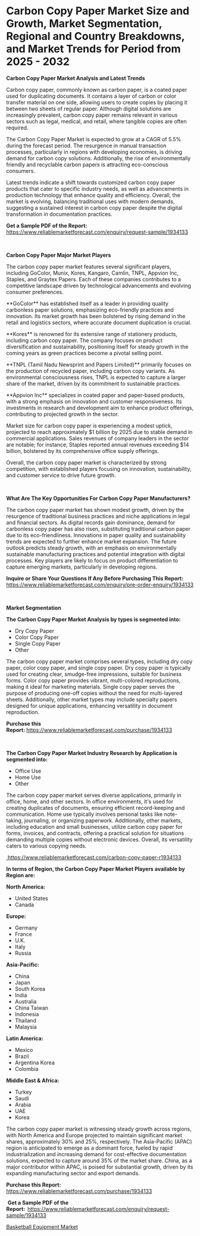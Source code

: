 <p><h1>Carbon Copy Paper Market Size and Growth, Market Segmentation, Regional and Country Breakdowns, and Market Trends for Period from 2025 -  2032</h1></p><p><strong>Carbon Copy Paper Market Analysis and Latest Trends</strong></p>
<p><p>Carbon copy paper, commonly known as carbon paper, is a coated paper used for duplicating documents. It contains a layer of carbon or color transfer material on one side, allowing users to create copies by placing it between two sheets of regular paper. Although digital solutions are increasingly prevalent, carbon copy paper remains relevant in various sectors such as legal, medical, and retail, where tangible copies are often required.</p><p>The Carbon Copy Paper Market is expected to grow at a CAGR of 5.5% during the forecast period. The resurgence in manual transaction processes, particularly in regions with developing economies, is driving demand for carbon copy solutions. Additionally, the rise of environmentally friendly and recyclable carbon papers is attracting eco-conscious consumers. </p><p>Latest trends indicate a shift towards customized carbon copy paper products that cater to specific industry needs, as well as advancements in production technology that enhance quality and efficiency. Overall, the market is evolving, balancing traditional uses with modern demands, suggesting a sustained interest in carbon copy paper despite the digital transformation in documentation practices.</p></p>
<p><strong>Get a Sample PDF of the Report:&nbsp;</strong> <a href="https://www.reliablemarketforecast.com/enquiry/request-sample/1934133?utm_campaign=2472&utm_medium=2&utm_source=Github&utm_content=ia&utm_term=05042025&utm_id=carbon-copy-paper">https://www.reliablemarketforecast.com/enquiry/request-sample/1934133</a></p>
<p>&nbsp;</p>
<p><strong>Carbon Copy Paper Major Market Players</strong></p>
<p><p>The carbon copy paper market features several significant players, including GoColor, Munix, Kores, Kangaro, Camlin, TNPL, Appvion Inc, Staples, and Graytex Papers. Each of these companies contributes to a competitive landscape driven by technological advancements and evolving consumer preferences.</p><p>**GoColor** has established itself as a leader in providing quality carbonless paper solutions, emphasizing eco-friendly practices and innovation. Its market growth has been bolstered by rising demand in the retail and logistics sectors, where accurate document duplication is crucial.</p><p>**Kores** is renowned for its extensive range of stationery products, including carbon copy paper. The company focuses on product diversification and sustainability, positioning itself for steady growth in the coming years as green practices become a pivotal selling point.</p><p>**TNPL (Tamil Nadu Newsprint and Papers Limited)** primarily focuses on the production of recycled paper, including carbon copy variants. As environmental consciousness rises, TNPL is expected to capture a larger share of the market, driven by its commitment to sustainable practices.</p><p>**Appvion Inc** specializes in coated paper and paper-based products, with a strong emphasis on innovation and customer responsiveness. Its investments in research and development aim to enhance product offerings, contributing to projected growth in the sector.</p><p>Market size for carbon copy paper is experiencing a modest uptick, projected to reach approximately $1 billion by 2025 due to stable demand in commercial applications. Sales revenues of company leaders in the sector are notable; for instance, Staples reported annual revenues exceeding $14 billion, bolstered by its comprehensive office supply offerings.</p><p>Overall, the carbon copy paper market is characterized by strong competition, with established players focusing on innovation, sustainability, and customer service to drive future growth.</p></p>
<p>&nbsp;</p>
<p><strong>What Are The Key Opportunities For Carbon Copy Paper Manufacturers?</strong></p>
<p><p>The carbon copy paper market has shown modest growth, driven by the resurgence of traditional business practices and niche applications in legal and financial sectors. As digital records gain dominance, demand for carbonless copy paper has also risen, substituting traditional carbon paper due to its eco-friendliness. Innovations in paper quality and sustainability trends are expected to further enhance market expansion. The future outlook predicts steady growth, with an emphasis on environmentally sustainable manufacturing practices and potential integration with digital processes. Key players are likely to focus on product differentiation to capture emerging markets, particularly in developing regions.</p></p>
<p><strong>Inquire or Share Your Questions If Any Before Purchasing This Report:</strong> <a href="https://www.reliablemarketforecast.com/enquiry/pre-order-enquiry/1934133?utm_campaign=2472&utm_medium=2&utm_source=Github&utm_content=ia&utm_term=05042025&utm_id=carbon-copy-paper">https://www.reliablemarketforecast.com/enquiry/pre-order-enquiry/1934133</a></p>
<p>&nbsp;</p>
<p><strong>Market Segmentation</strong></p>
<p><strong>The Carbon Copy Paper Market Analysis by types is segmented into:</strong></p>
<p><ul><li>Dry Copy Paper</li><li>Color Copy Paper</li><li>Single Copy Paper</li><li>Other</li></ul></p>
<p><p>The carbon copy paper market comprises several types, including dry copy paper, color copy paper, and single copy paper. Dry copy paper is typically used for creating clear, smudge-free impressions, suitable for business forms. Color copy paper provides vibrant, multi-colored reproductions, making it ideal for marketing materials. Single copy paper serves the purpose of producing one-off copies without the need for multi-layered sheets. Additionally, other market types may include specialty papers designed for unique applications, enhancing versatility in document reproduction.</p></p>
<p><strong>Purchase this Report:&nbsp;</strong><a href="https://www.reliablemarketforecast.com/purchase/1934133?utm_campaign=2472&utm_medium=2&utm_source=Github&utm_content=ia&utm_term=05042025&utm_id=carbon-copy-paper">https://www.reliablemarketforecast.com/purchase/1934133</a></p>
<p>&nbsp;</p>
<p><strong>The Carbon Copy Paper Market Industry Research by Application is segmented into:</strong></p>
<p><ul><li>Office Use</li><li>Home Use</li><li>Other</li></ul></p>
<p><p>The carbon copy paper market serves diverse applications, primarily in office, home, and other sectors. In office environments, it's used for creating duplicates of documents, ensuring efficient record-keeping and communication. Home use typically involves personal tasks like note-taking, journaling, or organizing paperwork. Additionally, other markets, including education and small businesses, utilize carbon copy paper for forms, invoices, and contracts, offering a practical solution for situations demanding multiple copies without electronic devices. Overall, its versatility caters to various copying needs.</p></p>
<p><a href="https://www.reliablemarketforecast.com/carbon-copy-paper-r1934133?utm_campaign=2472&utm_medium=2&utm_source=Github&utm_content=ia&utm_term=05042025&utm_id=carbon-copy-paper">&nbsp;https://www.reliablemarketforecast.com/carbon-copy-paper-r1934133</a></p>
<p><strong>In terms of Region, the Carbon Copy Paper Market Players available by Region are:</strong></p>
<p>
    <p> <strong> North America: </strong>
        <ul>
            <li>United States</li>
            <li>Canada</li>
        </ul>
        </p> 
    <p> <strong> Europe: </strong>
        <ul>
            <li>Germany</li>
            <li>France</li>
            <li>U.K.</li>
            <li>Italy</li>
            <li>Russia</li>
        </ul>
        </p> 
    <p> <strong> Asia-Pacific: </strong>
        <ul>
            <li>China</li>
            <li>Japan</li>
            <li>South Korea</li>
            <li>India</li>
            <li>Australia</li>
            <li>China Taiwan</li>
            <li>Indonesia</li>
            <li>Thailand</li>
            <li>Malaysia</li>
        </ul>
        </p> 
    <p> <strong> Latin America: </strong>
        <ul>
            <li>Mexico</li>
            <li>Brazil</li>
            <li>Argentina Korea</li>
            <li>Colombia</li>
        </ul>
        </p> 
    <p> <strong> Middle East & Africa: </strong>
        <ul>
            <li>Turkey</li>
            <li>Saudi</li>
            <li>Arabia</li>
            <li>UAE</li>
            <li>Korea</li>
        </ul>
    </p>
    </p>
<p><p>The carbon copy paper market is witnessing steady growth across regions, with North America and Europe projected to maintain significant market shares, approximately 30% and 25%, respectively. The Asia-Pacific (APAC) region is anticipated to emerge as a dominant force, fueled by rapid industrialization and increasing demand for cost-effective documentation solutions, expected to capture around 35% of the market share. China, as a major contributor within APAC, is poised for substantial growth, driven by its expanding manufacturing sector and export demands.</p></p>
<p><strong>Purchase this Report: </strong><a href="https://www.reliablemarketforecast.com/purchase/1934133?utm_campaign=2472&utm_medium=2&utm_source=Github&utm_content=ia&utm_term=05042025&utm_id=carbon-copy-paper">https://www.reliablemarketforecast.com/purchase/1934133</a></p>
<p>&nbsp;<strong>Get a Sample PDF of the Report:&nbsp;&nbsp;</strong><a href="https://www.reliablemarketforecast.com/enquiry/request-sample/1934133?utm_campaign=2472&utm_medium=2&utm_source=Github&utm_content=ia&utm_term=05042025&utm_id=carbon-copy-paper">https://www.reliablemarketforecast.com/enquiry/request-sample/1934133</a></p>
<p><strong></strong></p>
<p><p><a href="https://github.com/shirleenfraker87/Market-Research-Report-List-1/blob/main/basketball-equipment-market.md?utm_campaign=2472&utm_medium=2&utm_source=Github&utm_content=ia&utm_term=05042025&utm_id=carbon-copy-paper">Basketball Equipment Market</a></p></p>